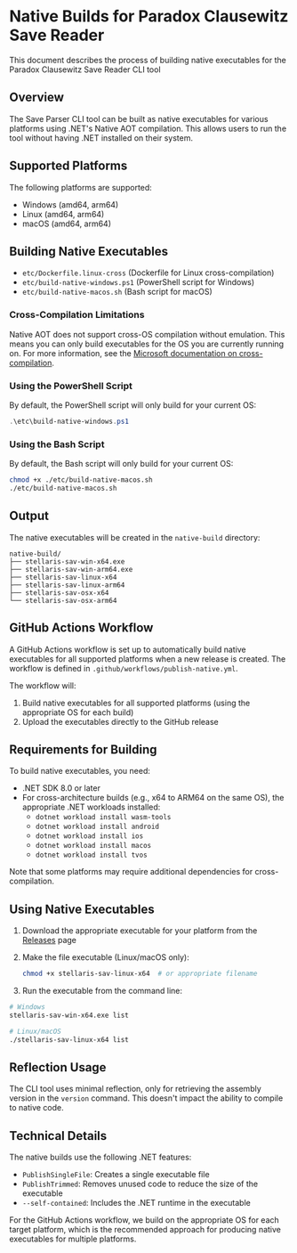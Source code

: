 # Native Builds for Paradox Clausewitz Save Reader

This document describes the process of building native executables for the Paradox Clausewitz Save Reader CLI tool

## Overview

The Save Parser CLI tool can be built as native executables for various platforms using .NET's Native AOT compilation. 
This allows users to run the tool without having .NET installed on their system.

## Supported Platforms

The following platforms are supported:

- Windows (amd64, arm64)
- Linux (amd64, arm64)
- macOS (amd64, arm64)

## Building Native Executables

- `etc/Dockerfile.linux-cross` (Dockerfile for Linux cross-compilation)
- `etc/build-native-windows.ps1` (PowerShell script for Windows)
- `etc/build-native-macos.sh` (Bash script for macOS)

### Cross-Compilation Limitations

Native AOT does not support cross-OS compilation without emulation. This means you can only build executables for the OS you are currently running on. For more information, see the [Microsoft documentation on cross-compilation](https://learn.microsoft.com/en-us/dotnet/core/deploying/native-aot/cross-compile).

### Using the PowerShell Script

By default, the PowerShell script will only build for your current OS:

```powershell
.\etc\build-native-windows.ps1
```

### Using the Bash Script

By default, the Bash script will only build for your current OS:

```bash
chmod +x ./etc/build-native-macos.sh
./etc/build-native-macos.sh
```

## Output

The native executables will be created in the `native-build` directory:

```
native-build/
├── stellaris-sav-win-x64.exe
├── stellaris-sav-win-arm64.exe
├── stellaris-sav-linux-x64
├── stellaris-sav-linux-arm64
├── stellaris-sav-osx-x64
└── stellaris-sav-osx-arm64
```

## GitHub Actions Workflow

A GitHub Actions workflow is set up to automatically build native executables for all supported platforms when a new release is created. The workflow is defined in `.github/workflows/publish-native.yml`.

The workflow will:

1. Build native executables for all supported platforms (using the appropriate OS for each build)
2. Upload the executables directly to the GitHub release

## Requirements for Building

To build native executables, you need:

- .NET SDK 8.0 or later
- For cross-architecture builds (e.g., x64 to ARM64 on the same OS), the appropriate .NET workloads installed:
  - `dotnet workload install wasm-tools`
  - `dotnet workload install android`
  - `dotnet workload install ios`
  - `dotnet workload install macos`
  - `dotnet workload install tvos`

Note that some platforms may require additional dependencies for cross-compilation.

## Using Native Executables

1. Download the appropriate executable for your platform from the [Releases](https://github.com/mageesoft/stellaris-sav-parser/releases) page
2. Make the file executable (Linux/macOS only):

   ```bash
   chmod +x stellaris-sav-linux-x64  # or appropriate filename
   ```

3. Run the executable from the command line:

```bash
# Windows
stellaris-sav-win-x64.exe list

# Linux/macOS
./stellaris-sav-linux-x64 list
```

## Reflection Usage

The CLI tool uses minimal reflection, only for retrieving the assembly version in the `version` command. This doesn't impact the ability to compile to native code.

## Technical Details

The native builds use the following .NET features:

- `PublishSingleFile`: Creates a single executable file
- `PublishTrimmed`: Removes unused code to reduce the size of the executable
- `--self-contained`: Includes the .NET runtime in the executable

For the GitHub Actions workflow, we build on the appropriate OS for each target platform, which is the recommended approach for producing native executables for multiple platforms.
